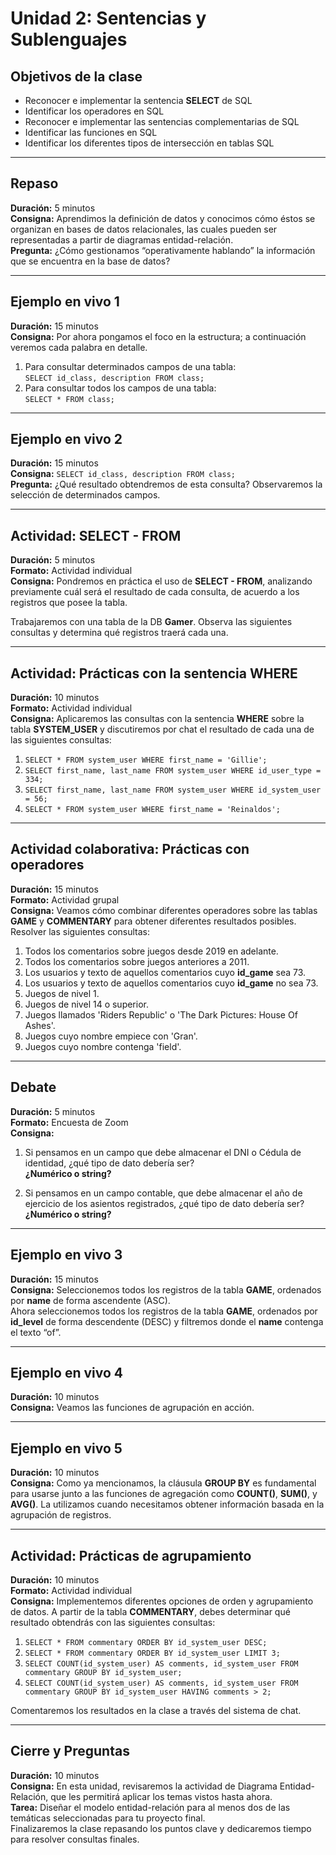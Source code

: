# Unidad 2: Sentencias y Sublenguajes

## Objetivos de la clase

- Reconocer e implementar la sentencia **SELECT** de SQL
- Identificar los operadores en SQL
- Reconocer e implementar las sentencias complementarias de SQL
- Identificar las funciones en SQL
- Identificar los diferentes tipos de intersección en tablas SQL

---

## Repaso

**Duración:** 5 minutos  
**Consigna:** Aprendimos la definición de datos y conocimos cómo éstos se organizan en bases de datos relacionales, las cuales pueden ser representadas a partir de diagramas entidad-relación.  
**Pregunta:** ¿Cómo gestionamos “operativamente hablando” la información que se encuentra en la base de datos?

---

## Ejemplo en vivo 1

**Duración:** 15 minutos  
**Consigna:** Por ahora pongamos el foco en la estructura; a continuación veremos cada palabra en detalle.

1. Para consultar determinados campos de una tabla:  
   `SELECT id_class, description FROM class;`
2. Para consultar todos los campos de una tabla:  
   `SELECT * FROM class;`

---

## Ejemplo en vivo 2

**Duración:** 15 minutos  
**Consigna:** `SELECT id_class, description FROM class;`  
**Pregunta:** ¿Qué resultado obtendremos de esta consulta? Observaremos la selección de determinados campos.

---

## Actividad: SELECT - FROM

**Duración:** 5 minutos  
**Formato:** Actividad individual  
**Consigna:** Pondremos en práctica el uso de **SELECT - FROM**, analizando previamente cuál será el resultado de cada consulta, de acuerdo a los registros que posee la tabla.

Trabajaremos con una tabla de la DB **Gamer**. Observa las siguientes consultas y determina qué registros traerá cada una.

---

## Actividad: Prácticas con la sentencia WHERE

**Duración:** 10 minutos  
**Formato:** Actividad individual  
**Consigna:** Aplicaremos las consultas con la sentencia **WHERE** sobre la tabla **SYSTEM_USER** y discutiremos por chat el resultado de cada una de las siguientes consultas:

1. `SELECT * FROM system_user WHERE first_name = 'Gillie';`
2. `SELECT first_name, last_name FROM system_user WHERE id_user_type = 334;`
3. `SELECT first_name, last_name FROM system_user WHERE id_system_user = 56;`
4. `SELECT * FROM system_user WHERE first_name = 'Reinaldos';`

---

## Actividad colaborativa: Prácticas con operadores

**Duración:** 15 minutos  
**Formato:** Actividad grupal  
**Consigna:** Veamos cómo combinar diferentes operadores sobre las tablas **GAME** y **COMMENTARY** para obtener diferentes resultados posibles. Resolver las siguientes consultas:

1. Todos los comentarios sobre juegos desde 2019 en adelante.
2. Todos los comentarios sobre juegos anteriores a 2011.
3. Los usuarios y texto de aquellos comentarios cuyo **id_game** sea 73.
4. Los usuarios y texto de aquellos comentarios cuyo **id_game** no sea 73.
5. Juegos de nivel 1.
6. Juegos de nivel 14 o superior.
7. Juegos llamados 'Riders Republic' o 'The Dark Pictures: House Of Ashes'.
8. Juegos cuyo nombre empiece con 'Gran'.
9. Juegos cuyo nombre contenga 'field'.

---

## Debate

**Duración:** 5 minutos  
**Formato:** Encuesta de Zoom  
**Consigna:**

1. Si pensamos en un campo que debe almacenar el DNI o Cédula de identidad, ¿qué tipo de dato debería ser?  
   **¿Numérico o string?**

2. Si pensamos en un campo contable, que debe almacenar el año de ejercicio de los asientos registrados, ¿qué tipo de dato debería ser?  
   **¿Numérico o string?**

---

## Ejemplo en vivo 3

**Duración:** 15 minutos  
**Consigna:** Seleccionemos todos los registros de la tabla **GAME**, ordenados por **name** de forma ascendente (ASC).  
Ahora seleccionemos todos los registros de la tabla **GAME**, ordenados por **id_level** de forma descendente (DESC) y filtremos donde el **name** contenga el texto “of”.

---

## Ejemplo en vivo 4

**Duración:** 10 minutos  
**Consigna:** Veamos las funciones de agrupación en acción.

---

## Ejemplo en vivo 5

**Duración:** 10 minutos  
**Consigna:** Como ya mencionamos, la cláusula **GROUP BY** es fundamental para usarse junto a las funciones de agregación como **COUNT()**, **SUM()**, y **AVG()**. La utilizamos cuando necesitamos obtener información basada en la agrupación de registros.

---

## Actividad: Prácticas de agrupamiento

**Duración:** 10 minutos  
**Formato:** Actividad individual  
**Consigna:** Implementemos diferentes opciones de orden y agrupamiento de datos. A partir de la tabla **COMMENTARY**, debes determinar qué resultado obtendrás con las siguientes consultas:

1. `SELECT * FROM commentary ORDER BY id_system_user DESC;`
2. `SELECT * FROM commentary ORDER BY id_system_user LIMIT 3;`
3. `SELECT COUNT(id_system_user) AS comments, id_system_user FROM commentary GROUP BY id_system_user;`
4. `SELECT COUNT(id_system_user) AS comments, id_system_user FROM commentary GROUP BY id_system_user HAVING comments > 2;`

Comentaremos los resultados en la clase a través del sistema de chat.

---

## Cierre y Preguntas

**Duración:** 10 minutos  
**Consigna:** En esta unidad, revisaremos la actividad de Diagrama Entidad-Relación, que les permitirá aplicar los temas vistos hasta ahora.  
**Tarea:** Diseñar el modelo entidad-relación para al menos dos de las temáticas seleccionadas para tu proyecto final.  
Finalizaremos la clase repasando los puntos clave y dedicaremos tiempo para resolver consultas finales.
